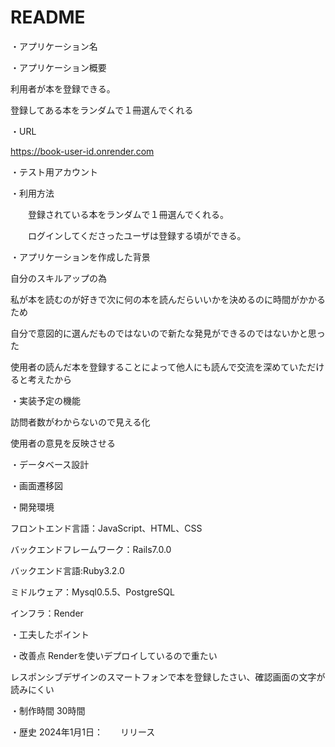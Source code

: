 # README
・アプリケーション名

・アプリケーション概要

利用者が本を登録できる。

登録してある本をランダムで１冊選んでくれる

・URL

https://book-user-id.onrender.com

・テスト用アカウント

・利用方法

　　登録されている本をランダムで１冊選んでくれる。

　　ログインしてくださったユーザは登録する頃ができる。

・アプリケーションを作成した背景

自分のスキルアップの為

私が本を読むのが好きで次に何の本を読んだらいいかを決めるのに時間がかかるため

自分で意図的に選んだものではないので新たな発見ができるのではないかと思った

使用者の読んだ本を登録することによって他人にも読んで交流を深めていただけると考えたから

・実装予定の機能


訪問者数がわからないので見える化

使用者の意見を反映させる

・データベース設計

・画面遷移図

・開発環境

フロントエンド言語：JavaScript、HTML、CSS

バックエンドフレームワーク：Rails7.0.0 

バックエンド言語:Ruby3.2.0

ミドルウェア：Mysql0.5.5、PostgreSQL

インフラ：Render

・工夫したポイント

・改善点
Renderを使いデプロイしているので重たい

レスポンシブデザインのスマートフォンで本を登録したさい、確認画面の文字が読みにくい

・制作時間
30時間


・歴史
2024年1月1日：　　リリース
